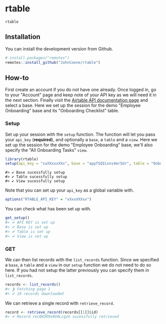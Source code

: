 # rtable

`rtable` 

## Installation

You can install the development version from Github.

```r
# install.packages("remotes")
remotes::install_github("JohnCoene/rtable")
```

## How-to

First create an account if you do not have one already. Once logged in, go to your "Account" page and keep note of your API key as we will need it in the next section. Finally visit the [Airtable API documentation page](https://airtable.com/api) and select a base. Here we set up the session for the demo "Employee Onboarding" base and its "Onboarding Checklist" table.

### Setup

Set up your session with the `setup` function. The function will let you pass your `api_key` (__required__), and optionally a `base`, a `table` and a `view`. Here we set up the session for the demo "Employee Onboarding" base, we'll also specify the "All Onboarding Tasks" `view`.


```r
library(rtable)
setup(api_key = "xxXXxxxXXx", base = "appfSQILnns4mrSUr", table = "Onboarding Checklist", view = "All Onboarding Tasks")
```


```
#> ✔ Base sucessfully setup 
#> ✔ Table sucessfully setup 
#> ✔ View sucessfully setup
```

Note that you can set up your `api_key` as a global variable with.

```r
options("RTABLE_API_KEY" = "xXxxXXXxx")
```

You can check what has been set up with.


```r
get_setup()
#> ✔ API KEY is set up 
#> ✔ Base is set up 
#> ✔ Table is set up 
#> ✔ View is set up
```

### GET

We can then list records with the `list_records` function. Since we specified a `base`, a `table` and a `view` in our `setup` function we do not need to do so here. If you had not setup the latter previously you can specify them in `list_records`.


```r
records <- list_records()
#> ❯ Fetching page 1 
#> ✔ 19 records downloaded
```

We can retrieve a single record with `retrieve_record`.


```r
record <- retrieve_record(records[[1]]$id)
#> ✔ Record recQH369e9U4LcgzU sucessfully retrieved
```
